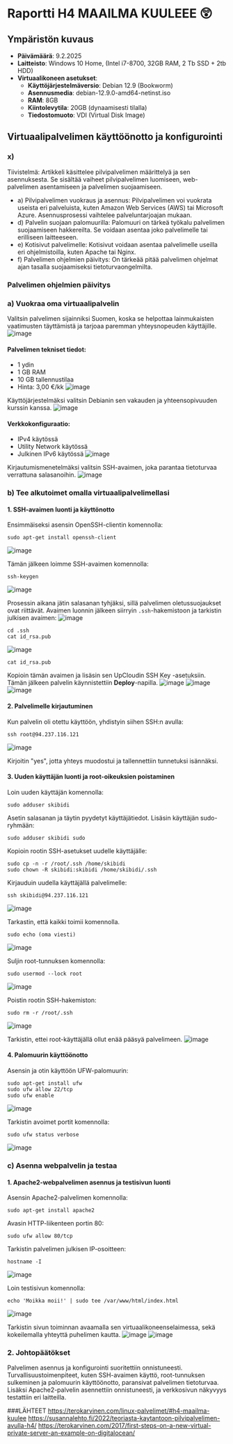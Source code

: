 # Raportti H4 MAAILMA KUULEEE 😲

## Ympäristön kuvaus

- **Päivämäärä**: 9.2.2025  
- **Laitteisto**: Windows 10 Home, (Intel i7-8700, 32GB RAM, 2 Tb SSD + 2tb HDD)  
- **Virtuaalikoneen asetukset**:  
  - **Käyttöjärjestelmäversio**: Debian 12.9 (Bookworm)  
  - **Asennusmedia**: debian-12.9.0-amd64-netinst.iso  
  - **RAM**: 8GB  
  - **Kiintolevytila**: 20GB (dynaamisesti tilalla)  
  - **Tiedostomuoto**: VDI (Virtual Disk Image)  
## Virtuaalipalvelimen käyttöönotto ja konfigurointi
### x)
Tiivistelmä:
Artikkeli käsittelee pilvipalvelimen määrittelyä ja sen asennuksesta.
Se sisältää vaiheet pilvipalvelimen luomiseen, web-palvelimen asentamiseen ja palvelimen suojaamiseen.

- a) Pilvipalvelimen vuokraus ja asennus:
Pilvipalvelimen voi vuokrata useista eri palveluista, kuten Amazon Web Services (AWS) tai Microsoft Azure. Asennusprosessi vaihtelee palveluntarjoajan mukaan.
- d) Palvelin suojaan palomuurilla:
Palomuuri on tärkeä työkalu palvelimen suojaamiseen hakkereilta. Se voidaan asentaa joko palvelimelle tai erilliseen laitteeseen.
- e) Kotisivut palvelimelle:
Kotisivut voidaan asentaa palvelimelle useilla eri ohjelmistoilla, kuten Apache tai Nginx.
- f) Palvelimen ohjelmien päivitys:
On tärkeää pitää palvelimen ohjelmat ajan tasalla suojaamiseksi tietoturvaongelmilta.

### Palvelimen ohjelmien päivitys



### a) Vuokraa oma virtuaalipalvelin
Valitsin palvelimen sijainniksi Suomen, koska se helpottaa lainmukaisten vaatimusten täyttämistä ja tarjoaa paremman yhteysnopeuden käyttäjille.
![image](https://github.com/user-attachments/assets/77547f76-16c7-49bb-8f6b-9174946bbb3e)

#### Palvelimen tekniset tiedot:
- 1 ydin
- 1 GB RAM
- 10 GB tallennustilaa
- Hinta: 3,00 €/kk
![image](https://github.com/user-attachments/assets/a0eca52a-1570-46ce-aae0-60c84b96e266)

Käyttöjärjestelmäksi valitsin Debianin sen vakauden ja yhteensopivuuden kurssin kanssa.
![image](https://github.com/user-attachments/assets/ee77541a-4ce7-410c-95a1-5734a772a561)

#### Verkkokonfiguraatio:
- IPv4 käytössä
- Utility Network käytössä
- Julkinen IPv6 käytössä
![image](https://github.com/user-attachments/assets/5e71f44d-5c20-42f5-aa02-f80e81dc5894)

Kirjautumismenetelmäksi valitsin SSH-avaimen, joka parantaa tietoturvaa verrattuna salasanoihin.
![image](https://github.com/user-attachments/assets/7543d470-97bb-4b78-b43d-534994ecd040)

### b) Tee alkutoimet omalla virtuaalipalvelimellasi

#### 1. SSH-avaimen luonti ja käyttönotto
Ensimmäiseksi asensin OpenSSH-clientin komennolla:
```
sudo apt-get install openssh-client
```
![image](https://github.com/user-attachments/assets/c4838977-ddaa-4625-a377-ff1547de0422)

Tämän jälkeen loimme SSH-avaimen komennolla:
```
ssh-keygen
```
![image](https://github.com/user-attachments/assets/e82679f0-4b8e-48a9-bae1-c266d3d177bc)

Prosessin aikana jätin salasanan tyhjäksi, sillä palvelimen oletussuojaukset ovat riittävät. Avaimen luonnin jälkeen siirryin `.ssh`-hakemistoon ja tarkistin julkisen avaimen:
![image](https://github.com/user-attachments/assets/152b494c-7c59-4e2f-9b60-0c5bbf7e7af0)

```
cd .ssh
cat id_rsa.pub
```
![image](https://github.com/user-attachments/assets/7017567a-f183-4cc9-989a-b15f794e759b)

```
cat id_rsa.pub
```
Kopioin tämän avaimen ja lisäsin sen UpCloudin SSH Key -asetuksiin. Tämän jälkeen palvelin käynnistettiin **Deploy**-napilla.
![image](https://github.com/user-attachments/assets/865c99c2-2c80-455b-b557-17f8982ce54c)
![image](https://github.com/user-attachments/assets/72baa809-fc72-4f52-9cab-282076d19fba)
![image](https://github.com/user-attachments/assets/047b2dd1-c6ca-49b6-b058-7261cdb1c2a2)

#### 2. Palvelimelle kirjautuminen
Kun palvelin oli otettu käyttöön, yhdistyin siihen SSH:n avulla:
```
ssh root@94.237.116.121
```
![image](https://github.com/user-attachments/assets/1e930b9c-a89b-4cf7-8ff6-b0584607450b)

Kirjoitin "yes", jotta yhteys muodostui ja tallennettiin tunnetuksi isännäksi.

#### 3. Uuden käyttäjän luonti ja root-oikeuksien poistaminen
Loin uuden käyttäjän komennolla:
```
sudo adduser skibidi
```
Asetin salasanan ja täytin pyydetyt käyttäjätiedot. Lisäsin käyttäjän sudo-ryhmään:
```
sudo adduser skibidi sudo
```
Kopioin rootin SSH-asetukset uudelle käyttäjälle:
```
sudo cp -n -r /root/.ssh /home/skibidi
sudo chown -R skibidi:skibidi /home/skibidi/.ssh
```
Kirjauduin uudella käyttäjällä palvelimelle:
```
ssh skibidi@94.237.116.121
```
![image](https://github.com/user-attachments/assets/d8c11bd2-1eda-41ec-9c91-a6ebcac03090)

Tarkastin, että kaikki toimii komennolla.
```
sudo echo (oma viesti)
```
![image](https://github.com/user-attachments/assets/a5ab3147-6692-4577-aca3-5d5b9315f263)

Suljin root-tunnuksen komennolla:
```
sudo usermod --lock root
```
![image](https://github.com/user-attachments/assets/0db588a1-af10-46a6-b5f3-bbbb9271aa90)

Poistin rootin SSH-hakemiston:
```
sudo rm -r /root/.ssh
```
![image](https://github.com/user-attachments/assets/7e8a35fa-cf39-46b4-a15d-b2c099954697)

Tarkistin, ettei root-käyttäjällä ollut enää pääsyä palvelimeen.
![image](https://github.com/user-attachments/assets/4e7b8efe-19af-40b3-95cc-3d0e65b0dc2a)

#### 4. Palomuurin käyttöönotto
Asensin ja otin käyttöön UFW-palomuurin:
```
sudo apt-get install ufw
sudo ufw allow 22/tcp
sudo ufw enable
```
![image](https://github.com/user-attachments/assets/5e67ec06-912a-439e-b0ea-7e5ccbecd814)

Tarkistin avoimet portit komennolla:
```
sudo ufw status verbose
```
![image](https://github.com/user-attachments/assets/66be8da9-f35a-431f-b279-08881b8d4f1c)

### c) Asenna webpalvelin ja testaa

#### 1. Apache2-webpalvelimen asennus ja testisivun luonti
Asensin Apache2-palvelimen komennolla:
```
sudo apt-get install apache2
```
Avasin HTTP-liikenteen portin 80:
```
sudo ufw allow 80/tcp
```
Tarkistin palvelimen julkisen IP-osoitteen:
```
hostname -I
```
![image](https://github.com/user-attachments/assets/863a9362-80eb-4850-b9f3-e567161e741b)

Loin testisivun komennolla:
```
echo 'Moikka moii!' | sudo tee /var/www/html/index.html
```
![image](https://github.com/user-attachments/assets/7a27892f-e27f-47ed-832d-846e13071d65)

Tarkistin sivun toiminnan avaamalla sen virtuaalikoneenselaimessa, sekä kokeilemalla yhteyttä puhelimen kautta.
![image](https://github.com/user-attachments/assets/90854b74-b77f-49aa-b097-2ed7c1cda7df)
![image](https://github.com/user-attachments/assets/935bc983-544e-45f1-8383-a0113dd33b46)

### 2. Johtopäätökset
Palvelimen asennus ja konfigurointi suoritettiin onnistuneesti. Turvallisuustoimenpiteet, kuten SSH-avaimen käyttö, root-tunnuksen sulkeminen ja palomuurin käyttöönotto, paransivat palvelimen tietoturvaa. Lisäksi Apache2-palvelin asennettiin onnistuneesti, ja verkkosivun näkyvyys testattiin eri laitteilla.

###LÄHTEET
https://terokarvinen.com/linux-palvelimet/#h4-maailma-kuulee
https://susannalehto.fi/2022/teoriasta-kaytantoon-pilvipalvelimen-avulla-h4/
https://terokarvinen.com/2017/first-steps-on-a-new-virtual-private-server-an-example-on-digitalocean/
